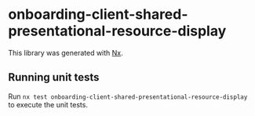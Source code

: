 # onboarding-client-shared-presentational-resource-display

This library was generated with [Nx](https://nx.dev).

## Running unit tests

Run `nx test onboarding-client-shared-presentational-resource-display` to execute the unit tests.

